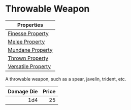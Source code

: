 # Throwable Weapon

| Properties                                                               |
| ------------------------------------------------------------------------ |
| [Finesse Property](../../Weapon%20Properties/Finesse%20Property.md)         |
| [Melee Property](../../Weapon%20Properties/Melee%20Property.md)             |
| [Mundane Property](../../Material%20Properties/Mundane%20Property.md) |
| [Thrown Property](../../Weapon%20Properties/Thrown%20Property.md)           |
| [Versatile Property](../../Weapon%20Properties/Versatile%20Property.md)     |

A throwable weapon, such as a spear, javelin, trident, etc.

| Damage Die | Price |
| ---------: | ----: |
|        1d4 |    25 |
